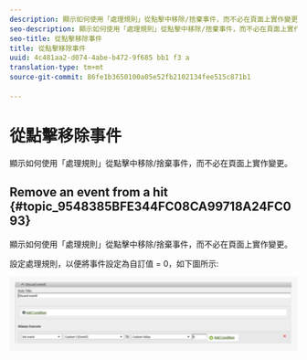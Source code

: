 ```yaml
---
description: 顯示如何使用「處理規則」從點擊中移除/捨棄事件，而不必在頁面上實作變更。
seo-description: 顯示如何使用「處理規則」從點擊中移除/捨棄事件，而不必在頁面上實作變更。
seo-title: 從點擊移除事件
title: 從點擊移除事件
uuid: 4c481aa2-d074-4abe-b472-9f685 bb1 f3 a
translation-type: tm+mt
source-git-commit: 86fe1b3650100a05e52fb2102134fee515c871b1

---
```



# 從點擊移除事件

顯示如何使用「處理規則」從點擊中移除/捨棄事件，而不必在頁面上實作變更。

## Remove an event from a hit {#topic_9548385BFE344FC08CA99718A24FC093}

顯示如何使用「處理規則」從點擊中移除/捨棄事件，而不必在頁面上實作變更。

設定處理規則，以便將事件設定為自訂值 = 0，如下圖所示:

![](assets/remove_event.png)

